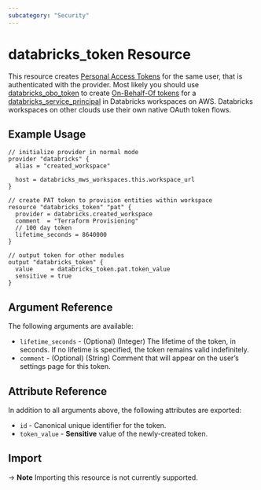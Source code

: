 ```yaml
---
subcategory: "Security"
---
```

# databricks_token Resource

This resource creates [Personal Access Tokens](https://docs.databricks.com/sql/user/security/personal-access-tokens.html) for the same user, that is authenticated with the provider. Most likely you should use [databricks_obo_token](obo_token.md) to create [On-Behalf-Of tokens](https://docs.databricks.com/administration-guide/users-groups/service-principals.html#manage-personal-access-tokens-for-a-service-principal) for a [databricks_service_principal](service_principal.md) in Databricks workspaces on AWS. Databricks workspaces on other clouds use their own native OAuth token flows.

## Example Usage

```hcl
// initialize provider in normal mode
provider "databricks" {
  alias = "created_workspace"

  host = databricks_mws_workspaces.this.workspace_url
}

// create PAT token to provision entities within workspace
resource "databricks_token" "pat" {
  provider = databricks.created_workspace
  comment  = "Terraform Provisioning"
  // 100 day token
  lifetime_seconds = 8640000
}

// output token for other modules
output "databricks_token" {
  value     = databricks_token.pat.token_value
  sensitive = true
}
```

## Argument Reference

The following arguments are available:

* `lifetime_seconds` - (Optional) (Integer) The lifetime of the token, in seconds. If no lifetime is specified, the token remains valid indefinitely.
* `comment` - (Optional) (String) Comment that will appear on the user’s settings page for this token.

## Attribute Reference

In addition to all arguments above, the following attributes are exported:

* `id` - Canonical unique identifier for the token.
* `token_value` - **Sensitive** value of the newly-created token.

## Import

-> **Note** Importing this resource is not currently supported.
